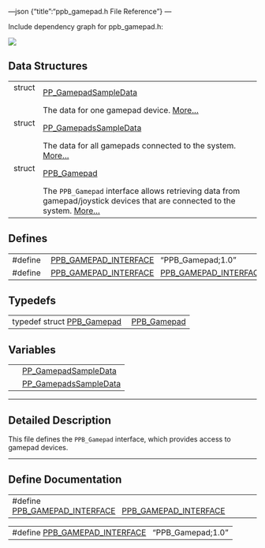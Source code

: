 —json {“title”:“ppb\_gamepad.h File Reference”} —

Include dependency graph for ppb\_gamepad.h:

![](/docs/native-client/pepper_dev/c/ppb__gamepad_8h__incl.png)

Data Structures
---------------

<table><tbody><tr class="odd"><td style="text-align: right;">struct  </td><td><a href="/docs/native-client/pepper_dev/c/struct_p_p___gamepad_sample_data/" class="el">PP_GamepadSampleData</a></td></tr><tr class="even"><td style="text-align: right;"> </td><td>The data for one gamepad device. <a href="/docs/native-client/pepper_dev/c/struct_p_p___gamepad_sample_data#details">More…</a><br />
</td></tr><tr class="odd"><td style="text-align: right;">struct  </td><td><a href="/docs/native-client/pepper_dev/c/struct_p_p___gamepads_sample_data/" class="el">PP_GamepadsSampleData</a></td></tr><tr class="even"><td style="text-align: right;"> </td><td>The data for all gamepads connected to the system. <a href="/docs/native-client/pepper_dev/c/struct_p_p___gamepads_sample_data#details">More…</a><br />
</td></tr><tr class="odd"><td style="text-align: right;">struct  </td><td><a href="/docs/native-client/pepper_dev/c/struct_p_p_b___gamepad__1__0/" class="el">PPB_Gamepad</a></td></tr><tr class="even"><td style="text-align: right;"> </td><td>The <code>PPB_Gamepad</code> interface allows retrieving data from gamepad/joystick devices that are connected to the system. <a href="/docs/native-client/pepper_dev/c/struct_p_p_b___gamepad__1__0#details">More…</a><br />
</td></tr></tbody></table>

Defines
-------

<table><tbody><tr class="odd"><td style="text-align: right;">#define </td><td><a href="/docs/native-client/pepper_dev/c/ppb__gamepad_8h#ae18db8da1163096b8ea10071317305b2" class="el">PPB_GAMEPAD_INTERFACE</a>   “PPB_Gamepad;1.0”</td></tr><tr class="even"><td style="text-align: right;">#define </td><td><a href="/docs/native-client/pepper_dev/c/ppb__gamepad_8h#aca090c38021f6dcef779de7a255313f3" class="el">PPB_GAMEPAD_INTERFACE</a>   <a href="/docs/native-client/pepper_dev/c/ppb__gamepad_8h#ae18db8da1163096b8ea10071317305b2" class="el">PPB_GAMEPAD_INTERFACE</a></td></tr></tbody></table>

Typedefs
--------

<table><tbody><tr class="odd"><td style="text-align: right;">typedef struct <a href="/docs/native-client/pepper_dev/c/struct_p_p_b___gamepad__1__0/" class="el">PPB_Gamepad</a> </td><td><a href="/docs/native-client/pepper_dev/c/group___interfaces#ga57baea75086a666a92489da807f16f2a" class="el">PPB_Gamepad</a></td></tr></tbody></table>

Variables
---------

<table><tbody><tr class="odd"><td style="text-align: right;"> </td><td><a href="/docs/native-client/pepper_dev/c/group___structs#ga525d88c6ef789fe645908c30bae38e7c" class="el">PP_GamepadSampleData</a></td></tr><tr class="even"><td style="text-align: right;"> </td><td><a href="/docs/native-client/pepper_dev/c/group___structs#gacc3e9ccca109cc93c2fbeea317b7b004" class="el">PP_GamepadsSampleData</a></td></tr></tbody></table>

------------------------------------------------------------------------

<span id="details" class="anchor" style="margin: 0;"></span>

Detailed Description
--------------------

This file defines the `PPB_Gamepad` interface, which provides access to gamepad devices.

------------------------------------------------------------------------

Define Documentation
--------------------

<span id="aca090c38021f6dcef779de7a255313f3" class="anchor" style="margin: 0;"></span>

<table><tbody><tr class="odd"><td>#define <a href="/docs/native-client/pepper_dev/c/ppb__gamepad_8h#aca090c38021f6dcef779de7a255313f3" class="el">PPB_GAMEPAD_INTERFACE</a>   <a href="/docs/native-client/pepper_dev/c/ppb__gamepad_8h#ae18db8da1163096b8ea10071317305b2" class="el">PPB_GAMEPAD_INTERFACE</a></td></tr></tbody></table>

<span id="ae18db8da1163096b8ea10071317305b2" class="anchor" style="margin: 0;"></span>

<table><tbody><tr class="odd"><td>#define <a href="/docs/native-client/pepper_dev/c/ppb__gamepad_8h#ae18db8da1163096b8ea10071317305b2" class="el">PPB_GAMEPAD_INTERFACE</a>   “PPB_Gamepad;1.0”</td></tr></tbody></table>
